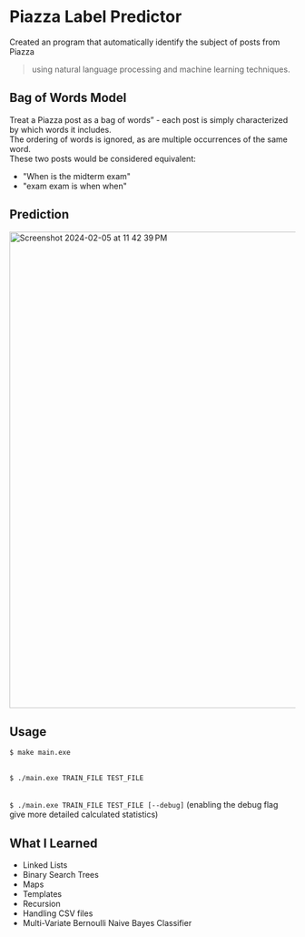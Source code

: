 # Piazza Label Predictor
Created an program that automatically identify the subject of posts from Piazza 
>using natural language processing and machine learning techniques. 

## Bag of Words Model
Treat a Piazza post as a bag of words” - each post is simply characterized by which words it includes. 
<br>The ordering of words is ignored, as are multiple occurrences of the same word. 
<br>These two posts would be considered equivalent:
- "When is the midterm exam"
- "exam exam is when when"

## Prediction
<img width="837" alt="Screenshot 2024-02-05 at 11 42 39 PM" src="https://github.com/kazuhidelee/piazza_label_predictor/assets/122251831/0d2fbac5-fc73-4e7e-b3a6-787a8f721617">

## Usage
```$ make main.exe ```

<br>```$ ./main.exe TRAIN_FILE TEST_FILE ```

<br>```$ ./main.exe TRAIN_FILE TEST_FILE [--debug]``` (enabling the debug flag give more detailed calculated statistics)

## What I Learned
- Linked Lists
- Binary Search Trees
- Maps
- Templates
- Recursion
- Handling CSV files
- Multi-Variate Bernoulli Naive Bayes Classifier
